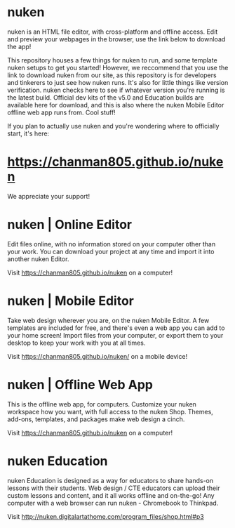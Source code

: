 # nuken
nuken is an HTML file editor, with cross-platform and offline access. Edit and preview your webpages in the browser, use the link below to download the app!

This repository houses a few things for nuken to run, and some template nuken setups to get you started! However, we reccommend that you use the link to download nuken from our site, as this repository is for developers and tinkerers to just see how nuken runs. It's also for little things like version verification. nuken checks here to see if whatever version you're running is the latest build. Official dev kits of the v5.0 and Education builds are available here for download, and this is also where the nuken Mobile Editor offline web app runs from. Cool stuff!

If you plan to actually use nuken and you're wondering where to officially start, it's here:

# https://chanman805.github.io/nuken

We appreciate your support!

# nuken | Online Editor 
Edit files online, with no information stored on your computer other than your work. You can download your project at any time and import it into another nuken Editor.

Visit https://chanman805.github.io/nuken on a computer!


# nuken | Mobile Editor
Take web design wherever you are, on the nuken Mobile Editor. A few templates are included for free, and there's even a web app you can add to your home screen!
Import files from your computer, or export them to your desktop to keep your work with you at all times.

Visit https://chanman805.github.io/nuken/ on a mobile device!

# nuken | Offline Web App
This is the offline web app, for computers. Customize your nuken workspace how you want, with full access to the nuken Shop. Themes, add-ons, templates, and packages make web design a cinch.

Visit https://chanman805.github.io/nuken on a computer!

# nuken Education
nuken Education is designed as a way for educators to share hands-on lessons with their students. Web design / CTE educators can upload their custom lessons and content, and it all works offline and on-the-go! Any computer with a web browser can run nuken - Chromebook to Thinkpad.

Visit http://nuken.digitalartathome.com/program_files/shop.html#p3

